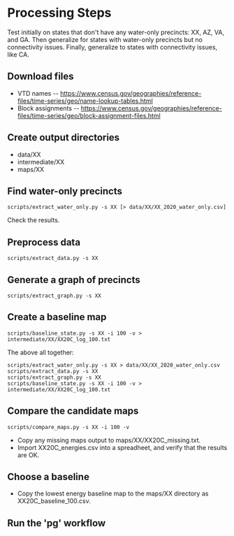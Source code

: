 # Processing Steps

Test initially on states that don't have any water-only precincts: XX, AZ, VA, and GA.
Then generalize for states with water-only precincts but no connectivity issues.
Finally, generalize to states with connectivity issues, like CA.

## Download files

- VTD names -- https://www.census.gov/geographies/reference-files/time-series/geo/name-lookup-tables.html
- Block assignments -- https://www.census.gov/geographies/reference-files/time-series/geo/block-assignment-files.html

## Create output directories

- data/XX
- intermediate/XX
- maps/XX

## Find water-only precincts

```
scripts/extract_water_only.py -s XX [> data/XX/XX_2020_water_only.csv]
```

Check the results.

## Preprocess data

```
scripts/extract_data.py -s XX
```

## Generate a graph of precincts

```
scripts/extract_graph.py -s XX
```

## Create a baseline map

```
scripts/baseline_state.py -s XX -i 100 -v > intermediate/XX/XX20C_log_100.txt
```

The above all together:

```
scripts/extract_water_only.py -s XX > data/XX/XX_2020_water_only.csv
scripts/extract_data.py -s XX
scripts/extract_graph.py -s XX
scripts/baseline_state.py -s XX -i 100 -v > intermediate/XX/XX20C_log_100.txt
```

## Compare the candidate maps

```
scripts/compare_maps.py -s XX -i 100 -v
```

- Copy any missing maps output to maps/XX/XX20C_missing.txt.
- Import XX20C_energies.csv into a spreadheet, and verify that the results are OK.

## Choose a baseline

- Copy the lowest energy baseline map to the maps/XX directory as XX20C_baseline_100.csv.

## Run the 'pg' workflow